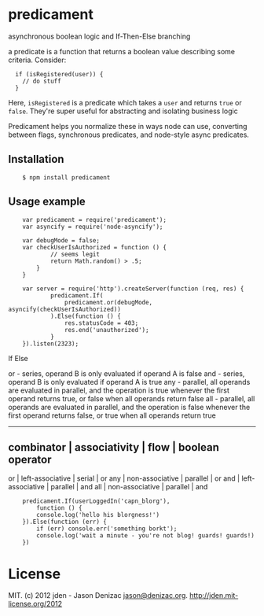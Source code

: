 # predicament
asynchronous boolean logic and If-Then-Else branching

a predicate is a function that returns a boolean value describing some criteria. Consider:

	  if (isRegistered(user)) {
	    // do stuff
	  }

Here, `isRegistered` is a predicate which takes a `user` and returns `true` or `false`. They're super useful for abstracting and isolating business logic

Predicament helps you normalize these in ways node can use, converting between flags, synchronous predicates, and node-style async predicates.

## Installation

		$ npm install predicament

## Usage example

		var predicament = require('predicament');
		var asyncify = require('node-asyncify');

		var debugMode = false;
		var checkUserIsAuthorized = function () {
				// seems legit
				return Math.random() > .5;
			}
		}

		var server = require('http').createServer(function (req, res) {
				predicament.If(
					predicament.or(debugMode, asyncify(checkUserIsAuthorized))
				).Else(function () {
					res.statusCode = 403;
					res.end('unauthorized');
				}
		}).listen(2323);

If
Else

or - series, operand B is only evaluated if operand A is false
and - series, operand B is only evaluated if operand A is true
any - parallel, all operands are evaluated in parallel, and the operation is true whenever the first operand returns true, or false when all operands return false
all - parallel, all operands are evaluated in parallel, and the operation is false whenever the first operand returns false, or true when all operands return true

-----------------------------------------------------------
combinator | associativity    | flow     | boolean operator
-----------------------------------------------------------
or         | left-associative | serial   | or
any        | non-associative  | parallel | or
and        | left-associative | parallel | and
all        | non-associative  | parallel | and

		predicament.If(userLoggedIn('capn_blorg'),
			function () {
			console.log('hello his blorgness!')
		}).Else(function (err) {
			if (err) console.err('something borkt');
			console.log('wait a minute - you're not blog! guards! guards!)
		})

# License
MIT. (c) 2012 jden - Jason Denizac <jason@denizac.org>. http://jden.mit-license.org/2012